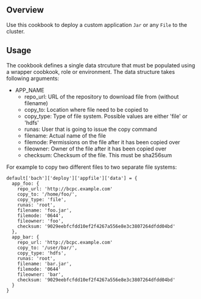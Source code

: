 Overview
--------
Use this cookbook to deploy a custom application `Jar` or any `File` to the
cluster.

Usage 
------ 
The cookbook defines a single data strcuture that must be populated
using a wrapper coobkook, role or environment. The data structure takes
following arguments:

- APP_NAME
   - repo_url: URL of the repository to download file from (without filename)
   - copy_to: Location where file need to be copied to
   - copy_type: Type of file system. Possible values are either 'file' or 'hdfs'
   - runas: User that is going to issue the copy command
   - filename: Actual name of the file
   - filemode: Permissions on the file after it has been copied over
   - fileowner: Owner of the file after it has been copied over
   - checksum: Checksum of the file. This must be sha256sum


 For example to copy two different files to two separate file systems:
```
default['bach']['deploy']['appfile']['data'] = {
  app_foo: {
    repo_url: 'http://bcpc.example.com'
    copy_to: '/home/foo/',
    copy_type: 'file',
    runas: 'root',
    filename: 'foo.jar',
    filemode: '0644',
    fileowner: 'foo',
    checksum: '9029eebfcfdd10ef2f4267a556e8e3c3807264dfdd04bd'
  },
  app_bar: {
    repo_url: 'http://bcpc.example.com'
    copy_to: '/user/bar/',
    copy_type: 'hdfs',
    runas: 'root',
    filename: 'bar.jar',
    filemode: '0644'
    fileowner: 'bar',
    checksum: '9029eebfcfdd10ef2f4267a556e8e3c3807264dfdd04bd'
  }
}
```
